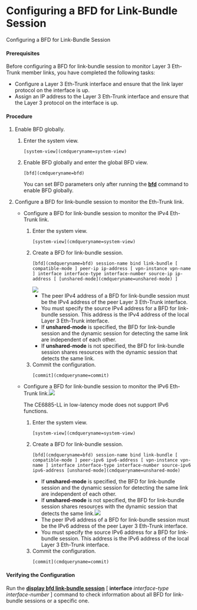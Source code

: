 Configuring a BFD for Link-Bundle Session
=========================================

Configuring a BFD for Link-Bundle Session

#### Prerequisites

Before configuring a BFD for link-bundle session to monitor Layer 3 Eth-Trunk member links, you have completed the following tasks:

* Configure a Layer 3 Eth-Trunk interface and ensure that the link layer protocol on the interface is up.
* Assign an IP address to the Layer 3 Eth-Trunk interface and ensure that the Layer 3 protocol on the interface is up.

#### Procedure

1. Enable BFD globally.
   1. Enter the system view.
      ```
      [system-view](cmdqueryname=system-view)
      ```
   2. Enable BFD globally and enter the global BFD view.
      ```
      [bfd](cmdqueryname=bfd)
      ```
      
      You can set BFD parameters only after running the [**bfd**](cmdqueryname=bfd) command to enable BFD globally.
2. Configure a BFD for link-bundle session to monitor the Eth-Trunk link.
   * Configure a BFD for link-bundle session to monitor the IPv4 Eth-Trunk link.
     1. Enter the system view.
        ```
        [system-view](cmdqueryname=system-view)
        ```
     2. Create a BFD for link-bundle session.
        ```
        [bfd](cmdqueryname=bfd) session-name bind link-bundle [ compatible-mode ] peer-ip ip-address [ vpn-instance vpn-name ] interface interface-type interface-number source-ip ip-address [ [unshared-mode](cmdqueryname=unshared-mode) ]
        ```
        ![](public_sys-resources/note_3.0-en-us.png) 
        + The peer IPv4 address of a BFD for link-bundle session must be the IPv4 address of the peer Layer 3 Eth-Trunk interface.
        + You must specify the source IPv4 address for a BFD for link-bundle session. This address is the IPv4 address of the local Layer 3 Eth-Trunk interface.
        + If **unshared-mode** is specified, the BFD for link-bundle session and the dynamic session for detecting the same link are independent of each other.
        + If **unshared-mode** is not specified, the BFD for link-bundle session shares resources with the dynamic session that detects the same link.
     3. Commit the configuration.
        ```
        [commit](cmdqueryname=commit)
        ```
   * Configure a BFD for link-bundle session to monitor the IPv6 Eth-Trunk link.![](public_sys-resources/note_3.0-en-us.png) 
     
     The CE6885-LL in low-latency mode does not support IPv6 functions.
     
     1. Enter the system view.
        ```
        [system-view](cmdqueryname=system-view)
        ```
     2. Create a BFD for link-bundle session.
        ```
        [bfd](cmdqueryname=bfd) session-name bind link-bundle [ compatible-mode ] peer-ipv6 ipv6-address [ vpn-instance vpn-name ] interface interface-type interface-number source-ipv6 ipv6-address [unshared-mode](cmdqueryname=unshared-mode)
        ```
        + If **unshared-mode** is specified, the BFD for link-bundle session and the dynamic session for detecting the same link are independent of each other.
        + If **unshared-mode** is not specified, the BFD for link-bundle session shares resources with the dynamic session that detects the same link.![](public_sys-resources/note_3.0-en-us.png) 
        + The peer IPv6 address of a BFD for link-bundle session must be the IPv6 address of the peer Layer 3 Eth-Trunk interface.
        + You must specify the source IPv6 address for a BFD for link-bundle session. This address is the IPv6 address of the local Layer 3 Eth-Trunk interface.
     3. Commit the configuration.
        ```
        [commit](cmdqueryname=commit)
        ```

#### Verifying the Configuration

Run the [**display bfd link-bundle session**](cmdqueryname=display+bfd+link-bundle+session) [ **interface** *interface-type* *interface-number* ] command to check information about all BFD for link-bundle sessions or a specific one.